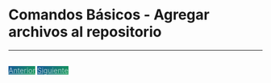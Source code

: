# Comandos Básicos - Agregar archivos al repositorio

---

<br>
<style>
.my-btn {
    width: 120px;
    display: inline;
    text-align: center;
    color: rgba(255, 255, 255, 0.6);
    background-color: #159957;
    background-image: linear-gradient(120deg, #155799, #159957);
    transition: color 0.2s ease-in-out;
}

.my-btn:hover {
    color: #FFFFFF;
}

.btn-next {
    margin-left: 71.9% !important;
}
</style>
<a href="crear-o-clonar-un-repositorio" class="btn my-btn">Anterior</a>
<a href="agregar-archivos" class="btn my-btn btn-next">Siguiente</a>
